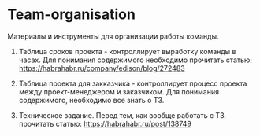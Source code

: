 ﻿# Team-organisation
Материалы и инструменты для организации работы команды.

1) Таблица сроков проекта - контроллирует выработку команды в часах.
Для понимания содержимого необходимо прочитать статью: https://habrahabr.ru/company/edison/blog/272483

2) Таблица проекта для закказчика - контроллирует процесс проекта между проект-менеджером и заказчиком.
Для понимания содержимого, необходимо все знать о ТЗ.

3) Техническое задание.
Перед тем, как вообще работать с ТЗ, прочитать статью: https://habrahabr.ru/post/138749
